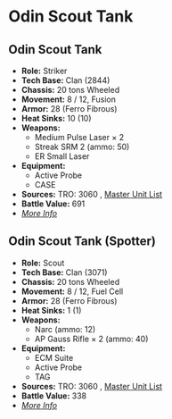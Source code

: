 # Odin Scout Tank 

## Odin Scout Tank 

- **Role:** Striker 
- **Tech Base:** Clan (2844) 
- **Chassis:** 20 tons Wheeled 
- **Movement:** 8 / 12, Fusion 
- **Armor:** 28 (Ferro Fibrous) 
- **Heat Sinks:** 10 (10) 
- **Weapons:** 
  - Medium Pulse Laser × 2 
  - Streak SRM 2 (ammo: 50) 
  - ER Small Laser 
- **Equipment:** 
  - Active Probe 
  - CASE 
- **Sources:** TRO: 3060 , [Master Unit List](http://masterunitlist.info/Unit/Details/2317) 
- **Battle Value:** 691 
- [*More Info*](odin_scout_tank/odin_scout_tank.md) 

## Odin Scout Tank (Spotter) 

- **Role:** Scout 
- **Tech Base:** Clan (3071) 
- **Chassis:** 20 tons Wheeled 
- **Movement:** 8 / 12, Fuel Cell 
- **Armor:** 28 (Ferro Fibrous) 
- **Heat Sinks:** 1 (1) 
- **Weapons:** 
  - Narc (ammo: 12) 
  - AP Gauss Rifle × 2 (ammo: 40) 
- **Equipment:** 
  - ECM Suite 
  - Active Probe 
  - TAG 
- **Sources:** TRO: 3060 , [Master Unit List](http://masterunitlist.info/Unit/Details/2316) 
- **Battle Value:** 338 
- [*More Info*](odin_scout_tank/odin_scout_tank_spotter.md) 

